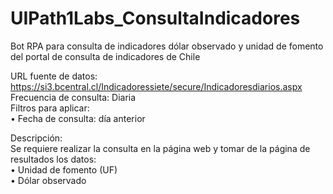 # UIPath1Labs_ConsultaIndicadores
Bot RPA para consulta de indicadores dólar observado y unidad de fomento del portal de consulta de indicadores de Chile

URL	fuente	de	datos:    https://si3.bcentral.cl/Indicadoressiete/secure/Indicadoresdiarios.aspx
Frecuencia	de	consulta:	Diaria    
Filtros	para	aplicar:	    
• Fecha	de	consulta:	día	anterior  

Descripción:    
Se	requiere	realizar	la	consulta	en	la	página	web	y	tomar	de	la	página	de resultados	los	datos:    
• Unidad	de	fomento	(UF)    
• Dólar	observado   
